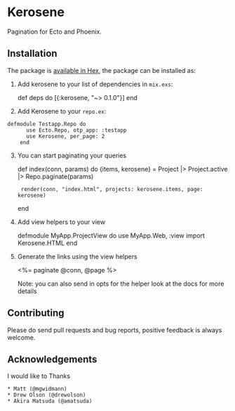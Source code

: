 # Kerosene

Pagination for Ecto and Phoenix.


## Installation

The package is [available in Hex](https://hex.pm/packages/kerosene), the package can be installed as:

  1. Add kerosene to your list of dependencies in `mix.exs`:

        def deps do
          [{:kerosene, "~> 0.1.0"}]
        end

  2. Add Kerosene to your `repo.ex`:

    defmodule Testapp.Repo do
		  use Ecto.Repo, otp_app: :testapp
		  use Kerosene, per_page: 2
		end

  3. You can start paginating your queries 

		def index(conn, params) do
    	  {items, kerosene} = Project
          |> Project.active
          |> Repo.paginate(params)

    	  render(conn, "index.html", projects: kerosene.items, page: kerosene)
  		end

  4. Add view helpers to your view 

  		defmodule MyApp.ProjectView do
        use MyApp.Web, :view
        import Kerosene.HTML
      end

  5. Generate the links using the view helpers

  		<%= paginate @conn, @page %>

  		Note: you can also send in opts for the helper look at the docs for more details

## Contributing
	
Please do send pull requests and bug reports, positive feedback is always welcome.


## Acknowledgements
I would like to Thanks

	* Matt (@mgwidmann)
	* Drew Olson (@drewolson)
	* Akira Matsuda (@amatsuda)
